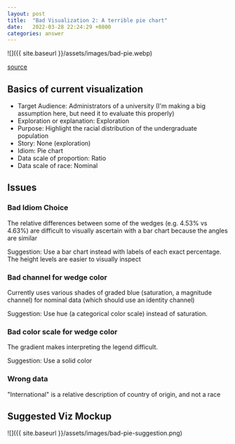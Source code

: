 ```yaml
---
layout: post
title:  "Bad Visualization 2: A terrible pie chart"
date:   2022-03-28 22:24:29 +0800
categories: answer
---
```


![]({{ site.baseurl }}/assets/images/bad-pie.webp)

[source](https://www.reddit.com/r/dataisugly/comments/tnjf06/im_blue_da_ba_dee_da_ba_di/)

## Basics of current visualization
- Target Audience: Administrators of a university (I'm making a big assumption here, but need it to evaluate this properly)
- Exploration or explanation: Exploration
- Purpose: Highlight the racial distribution of the undergraduate population
- Story: None (exploration)
- Idiom: Pie chart
- Data scale of proportion: Ratio
- Data scale of race: Nominal 

## Issues
### Bad Idiom Choice
The relative differences between some of the wedges (e.g. 4.53% vs 4.63%) are difficult to visually ascertain with a bar chart because the angles are similar

Suggestion: Use a bar chart instead with labels of each exact percentage. The height levels are easier to visually inspect


### Bad channel for wedge color
Currently uses various shades of graded blue (saturation, a magnitude channel) for nominal data (which should use an identity channel)

Suggestion: Use hue (a categorical color scale) instead of saturation.

### Bad color scale for wedge color
The gradient makes interpreting the legend difficult.

Suggestion: Use a solid color

### Wrong data
"International" is a relative description of country of origin, and not a race

## Suggested Viz Mockup

![]({{ site.baseurl }}/assets/images/bad-pie-suggestion.png)